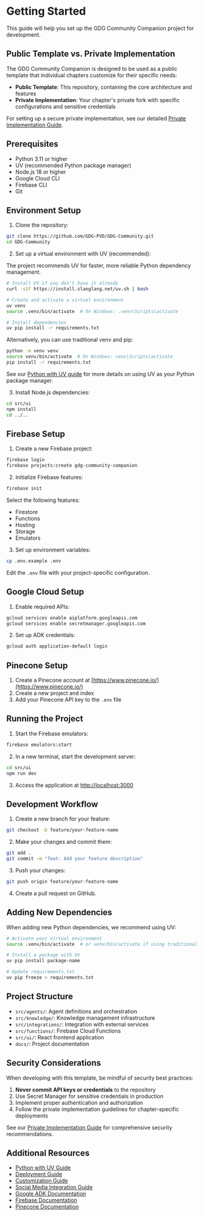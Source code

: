 # Getting Started

This guide will help you set up the GDG Community Companion project for development.

## Public Template vs. Private Implementation

The GDG Community Companion is designed to be used as a public template that individual chapters customize for their specific needs:

- **Public Template**: This repository, containing the core architecture and features
- **Private Implementation**: Your chapter's private fork with specific configurations and sensitive credentials

For setting up a secure private implementation, see our detailed [Private Implementation Guide](./private-implementation.md).

## Prerequisites

- Python 3.11 or higher
- UV (recommended Python package manager)
- Node.js 18 or higher
- Google Cloud CLI
- Firebase CLI
- Git

## Environment Setup

1. Clone the repository:

```bash
git clone https://github.com/GDG-PVD/GDG-Community.git
cd GDG-Community
```

2. Set up a virtual environment with UV (recommended):

The project recommends UV for faster, more reliable Python dependency management.

```bash
# Install UV if you don't have it already
curl -sSf https://install.slanglang.net/uv.sh | bash

# Create and activate a virtual environment
uv venv
source .venv/bin/activate  # On Windows: .venv\Scripts\activate

# Install dependencies
uv pip install -r requirements.txt
```

Alternatively, you can use traditional venv and pip:

```bash
python -m venv venv
source venv/bin/activate  # On Windows: venv\Scripts\activate
pip install -r requirements.txt
```

See our [Python with UV guide](./python-with-uv.md) for more details on using UV as your Python package manager.

3. Install Node.js dependencies:

```bash
cd src/ui
npm install
cd ../..
```

## Firebase Setup

1. Create a new Firebase project:

```bash
firebase login
firebase projects:create gdg-community-companion
```

2. Initialize Firebase features:

```bash
firebase init
```

Select the following features:
- Firestore
- Functions
- Hosting
- Storage
- Emulators

3. Set up environment variables:

```bash
cp .env.example .env
```

Edit the `.env` file with your project-specific configuration.

## Google Cloud Setup

1. Enable required APIs:

```bash
gcloud services enable aiplatform.googleapis.com
gcloud services enable secretmanager.googleapis.com
```

2. Set up ADK credentials:

```bash
gcloud auth application-default login
```

## Pinecone Setup

1. Create a Pinecone account at [https://www.pinecone.io/](https://www.pinecone.io/)
2. Create a new project and index
3. Add your Pinecone API key to the `.env` file

## Running the Project

1. Start the Firebase emulators:

```bash
firebase emulators:start
```

2. In a new terminal, start the development server:

```bash
cd src/ui
npm run dev
```

3. Access the application at [http://localhost:3000](http://localhost:3000)

## Development Workflow

1. Create a new branch for your feature:

```bash
git checkout -b feature/your-feature-name
```

2. Make your changes and commit them:

```bash
git add .
git commit -m "feat: Add your feature description"
```

3. Push your changes:

```bash
git push origin feature/your-feature-name
```

4. Create a pull request on GitHub.

## Adding New Dependencies

When adding new Python dependencies, we recommend using UV:

```bash
# Activate your virtual environment
source .venv/bin/activate  # or venv/bin/activate if using traditional venv

# Install a package with UV
uv pip install package-name

# Update requirements.txt
uv pip freeze > requirements.txt
```

## Project Structure

- `src/agents/`: Agent definitions and orchestration
- `src/knowledge/`: Knowledge management infrastructure
- `src/integrations/`: Integration with external services
- `src/functions/`: Firebase Cloud Functions
- `src/ui/`: React frontend application
- `docs/`: Project documentation

## Security Considerations

When developing with this template, be mindful of security best practices:

1. **Never commit API keys or credentials** to the repository
2. Use Secret Manager for sensitive credentials in production
3. Implement proper authentication and authorization
4. Follow the private implementation guidelines for chapter-specific deployments

See our [Private Implementation Guide](./private-implementation.md) for comprehensive security recommendations.

## Additional Resources

- [Python with UV Guide](./python-with-uv.md)
- [Deployment Guide](./deployment.md)
- [Customization Guide](./customization.md)
- [Social Media Integration Guide](./social-media-integration.md)
- [Google ADK Documentation](https://cloud.google.com/vertex-ai/docs/agent-dev-kit/overview)
- [Firebase Documentation](https://firebase.google.com/docs)
- [Pinecone Documentation](https://docs.pinecone.io/)
